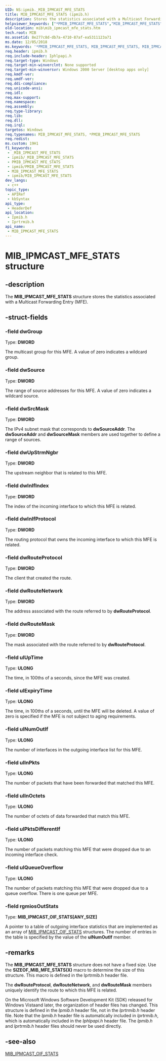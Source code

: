 ```yaml
---
UID: NS:ipmib._MIB_IPMCAST_MFE_STATS
title: MIB_IPMCAST_MFE_STATS (ipmib.h)
description: Stores the statistics associated with a Multicast Forwarding Entry (MFE).
helpviewer_keywords: ["*PMIB_IPMCAST_MFE_STATS","MIB_IPMCAST_MFE_STATS","MIB_IPMCAST_MFE_STATS structure [MIB]","PMIB_IPMCAST_MFE_STATS","PMIB_IPMCAST_MFE_STATS structure pointer [MIB]","_mpr_mib_ipmcast_mfe_stats","ipmib/MIB_IPMCAST_MFE_STATS","ipmib/PMIB_IPMCAST_MFE_STATS","iprtrmib/MIB_IPMCAST_MFE_STATS","iprtrmib/PMIB_IPMCAST_MFE_STATS","mib.mib_ipmcast_mfe_stats","rras.mib_ipmcast_mfe_stats"]
old-location: mib\mib_ipmcast_mfe_stats.htm
tech.root: MIB
ms.assetid: 8e277c8d-db7a-4710-87af-ea5311123a71
ms.date: 12/05/2018
ms.keywords: '*PMIB_IPMCAST_MFE_STATS, MIB_IPMCAST_MFE_STATS, MIB_IPMCAST_MFE_STATS structure [MIB], PMIB_IPMCAST_MFE_STATS, PMIB_IPMCAST_MFE_STATS structure pointer [MIB], _mpr_mib_ipmcast_mfe_stats, ipmib/MIB_IPMCAST_MFE_STATS, ipmib/PMIB_IPMCAST_MFE_STATS, iprtrmib/MIB_IPMCAST_MFE_STATS, iprtrmib/PMIB_IPMCAST_MFE_STATS, mib.mib_ipmcast_mfe_stats, rras.mib_ipmcast_mfe_stats'
req.header: ipmib.h
req.include-header: Iphlpapi.h
req.target-type: Windows
req.target-min-winverclnt: None supported
req.target-min-winversvr: Windows 2000 Server [desktop apps only]
req.kmdf-ver: 
req.umdf-ver: 
req.ddi-compliance: 
req.unicode-ansi: 
req.idl: 
req.max-support: 
req.namespace: 
req.assembly: 
req.type-library: 
req.lib: 
req.dll: 
req.irql: 
targetos: Windows
req.typenames: MIB_IPMCAST_MFE_STATS, *PMIB_IPMCAST_MFE_STATS
req.redist: 
ms.custom: 19H1
f1_keywords:
 - _MIB_IPMCAST_MFE_STATS
 - ipmib/_MIB_IPMCAST_MFE_STATS
 - PMIB_IPMCAST_MFE_STATS
 - ipmib/PMIB_IPMCAST_MFE_STATS
 - MIB_IPMCAST_MFE_STATS
 - ipmib/MIB_IPMCAST_MFE_STATS
dev_langs:
 - c++
topic_type:
 - APIRef
 - kbSyntax
api_type:
 - HeaderDef
api_location:
 - Ipmib.h
 - Iprtrmib.h
api_name:
 - MIB_IPMCAST_MFE_STATS
---
```


# MIB_IPMCAST_MFE_STATS structure


## -description

The 
<b>MIB_IPMCAST_MFE_STATS</b> structure stores the statistics associated with a Multicast Forwarding Entry (MFE).

## -struct-fields

### -field dwGroup

Type: <b>DWORD</b>

The multicast group for this MFE. A value of zero indicates a wildcard group.

### -field dwSource

Type: <b>DWORD</b>

The range of source addresses for this MFE. A value of zero indicates a wildcard source.

### -field dwSrcMask

Type: <b>DWORD</b>

The IPv4 subnet mask that corresponds to <b>dwSourceAddr</b>. The <b>dwSourceAddr</b> and <b>dwSourceMask</b> members are used together to define a range of sources.

### -field dwUpStrmNgbr

Type: <b>DWORD</b>

The upstream neighbor that is related to this MFE.

### -field dwInIfIndex

Type: <b>DWORD</b>

The index of the incoming interface to which this MFE is related.

### -field dwInIfProtocol

Type: <b>DWORD</b>

The routing protocol that owns the incoming interface to which this MFE is related.

### -field dwRouteProtocol

Type: <b>DWORD</b>

The client that created the route.

### -field dwRouteNetwork

Type: <b>DWORD</b>

The address associated with the route referred to by <b>dwRouteProtocol</b>.

### -field dwRouteMask

Type: <b>DWORD</b>

The mask associated with the route referred to by <b>dwRouteProtocol</b>.

### -field ulUpTime

Type: <b>ULONG</b>

The time, in 100ths of a seconds, since the MFE was created.

### -field ulExpiryTime

Type: <b>ULONG</b>

The time, in 100ths of a seconds, until the MFE will be deleted. A value of zero is specified if the MFE is not subject to aging requirements.

### -field ulNumOutIf

Type: <b>ULONG</b>

The number of interfaces in the outgoing interface list for this MFE.

### -field ulInPkts

Type: <b>ULONG</b>

The number of packets that have been forwarded that matched this MFE.

### -field ulInOctets

Type: <b>ULONG</b>

The number of octets of data forwarded that match this MFE.

### -field ulPktsDifferentIf

Type: <b>ULONG</b>

The number of packets matching this MFE that were dropped due to an incoming interface check.

### -field ulQueueOverflow

Type: <b>ULONG</b>

The number of packets matching this MFE that were dropped due to a queue overflow. There is one queue per MFE.

### -field rgmiosOutStats

Type: <b>MIB_IPMCAST_OIF_STATS[ANY_SIZE]</b>

A pointer to a table of outgoing interface statistics that are implemented as an array of 
<a href="https://docs.microsoft.com/windows/desktop/api/ipmib/ns-ipmib-mib_ipmcast_oif_stats_lh">MIB_IPMCAST_OIF_STATS</a> structures. The number of entries in the table is specified by the value of the <b>ulNumOutIf</b> member.

## -remarks

The 
<b>MIB_IPMCAST_MFE_STATS</b> structure does not have a fixed size. Use the <b>SIZEOF_MIB_MFE_STATS(X)</b> macro to determine the size of this structure. This macro is defined in the Iprtrmib.h header file.

The <b>dwRouteProtocol</b>, <b>dwRouteNetwork</b>, and <b>dwRouteMask</b> members uniquely identify the route to which this MFE is related.

On the Microsoft Windows Software Development Kit (SDK) released for Windows Vistaand later, the organization of header files has changed. This  structure is defined in the <i>Ipmib.h</i> header file, not in the <i>Iprtrmib.h</i> header file. Note that the <i>Ipmib.h</i> header file is automatically included in <i>Iprtrmib.h</i>, which is automatically included in the <i>Iphlpapi.h</i> header file. The  <i>Ipmib.h</i> and <i>Iprtrmib.h</i> header files should never be used directly.

## -see-also

<a href="https://docs.microsoft.com/windows/desktop/api/ipmib/ns-ipmib-mib_ipmcast_oif_stats_lh">MIB_IPMCAST_OIF_STATS</a>

